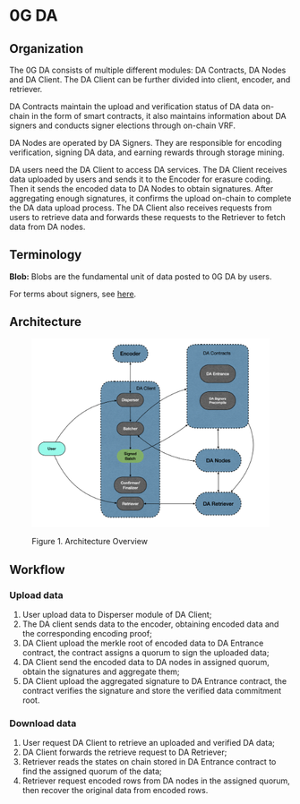 # 0G DA

## Organization

The 0G DA consists of multiple different modules: DA Contracts, DA Nodes and DA Client. The DA Client can be further divided into client, encoder, and retriever.

DA Contracts maintain the upload and verification status of DA data on-chain in the form of smart contracts, it also maintains information about DA signers and conducts signer elections through on-chain VRF.

DA Nodes are operated by DA Signers. They are responsible for encoding verification, signing DA data, and earning rewards through storage mining.

DA users need the DA Client to access DA services. The DA Client receives data uploaded by users and sends it to the Encoder for erasure coding. Then it sends the encoded data to DA Nodes to obtain signatures. After aggregating enough signatures, it confirms the upload on-chain to complete the DA data upload process. The DA Client also receives requests from users to retrieve data and forwards these requests to the Retriever to fetch data from DA nodes.

## Terminology

**Blob:** Blobs are the fundamental unit of data posted to 0G DA by users.

For terms about signers, see [here](<../0G Chain/Precompiles/DASigners.md#terminology>).

## Architecture

<figure><img src="../../.gitbook/assets/zg-da-architecture.jpg" alt=""><figcaption><p>Figure 1. Architecture Overview</p></figcaption></figure>

## Workflow

### Upload data

1. User upload data to Disperser module of DA Client;
2. The DA client sends data to the encoder, obtaining encoded data and the corresponding encoding proof;
3. DA Client upload the merkle root of encoded data to DA Entrance contract, the contract assigns a quorum to sign the uploaded data;
4. DA Client send the encoded data to DA nodes in assigned quorum, obtain the signatures and aggregate them;
5. DA Client upload the aggregated signature to DA Entrance contract, the contract verifies the signature and store the verified data commitment root.

### Download data

1. User request DA Client to retrieve an uploaded and verified DA data;
2. DA Client forwards the retrieve request to DA Retriever;
3. Retriever reads the states on chain stored in DA Entrance contract to find the assigned quorum of the data;
4. Retriever request encoded rows from DA nodes in the assigned quorum, then recover the original data from encoded rows.